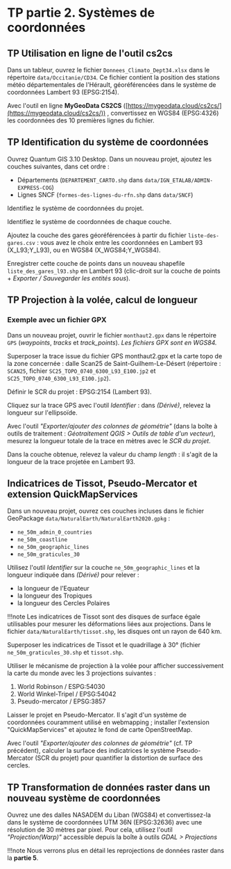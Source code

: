 # TP partie 2. Systèmes de coordonnées

## TP Utilisation en ligne de l'outil cs2cs

Dans un tableur, ouvrez le fichier `Donnees_Climato_Dept34.xlsx` dans le répertoire `data/Occitanie/CD34`. Ce fichier contient la position des stations météo départementales de l'Hérault, géoréférencées dans le système de coordonnées Lambert 93 (EPSG:2154).

Avec l'outil en ligne **MyGeoData CS2CS** ([https://mygeodata.cloud/cs2cs/](https://mygeodata.cloud/cs2cs/)) , convertissez en WGS84 (EPSG:4326) les coordonnées des 10 premières lignes du fichier.

## TP Identification du système de coordonnées

Ouvrez Quantum GIS 3.10 Desktop. Dans un nouveau projet, ajoutez les couches suivantes, dans cet ordre :

- Départements (`DEPARTEMENT_CARTO.shp` dans `data/IGN_ETALAB/ADMIN-EXPRESS-COG`)
- Lignes SNCF (`formes-des-lignes-du-rfn.shp` dans `data/SNCF`)

Identifiez le système de coordonnées du projet.

Identifiez le système de coordonnées de chaque couche.

Ajoutez la couche des gares géoréférencées à partir du fichier `liste-des-gares.csv` : vous avez le choix entre les coordonnées en Lambert 93 (X_L93;Y_L93), ou en WGS84 (X_WGS84;Y_WGS84).

Enregistrer cette couche de points dans un nouveau shapefile `liste_des_gares_l93.shp` en Lambert 93 (clic-droit sur la couche de points + _Exporter / Sauvegarder les entités sous_).

## TP Projection à la volée, calcul de longueur

### Exemple avec un fichier GPX

Dans un nouveau projet, ouvrir le fichier `monthaut2.gpx` dans le répertoire `GPS` (_waypoints_, _tracks_ et _track_points_). _Les fichiers GPX sont en WGS84._  

Superposer la trace issue du fichier GPS monthaut2.gpx et la carte topo de la zone concernée : dalle Scan25 de Saint-Guilhem-Le-Désert (répertoire : `SCAN25`, fichier   `SC25_TOPO_0740_6300_L93_E100.jp2` et `SC25_TOPO_0740_6300_L93_E100.jp2`).

Définir le SCR du projet : EPSG:2154 (Lambert 93).

Cliquez sur la trace GPS avec l'outil _Identifier_ : dans _(Dérivé)_, relevez la longueur sur l'ellipsoïde.

Avec l'outil _"Exporter/ajouter des colonnes de géométrie"_ (dans la boîte à outils de traitement : _Géotraitement QGIS > Outils de table d'un vecteur_), mesurez la longueur totale de la trace  en mètres avec le _SCR du projet_.

Dans la couche obtenue, relevez la valeur du champ _length_ : il s'agit de la longueur de la trace projetée en Lambert 93.

## Indicatrices de Tissot, Pseudo-Mercator et extension QuickMapServices

Dans un nouveau projet, ouvrez ces couches incluses dans le fichier GeoPackage `data/NaturalEarth/NaturalEarth2020.gpkg` :

- `ne_50m_admin_0_countries`
- `ne_50m_coastline`
- `ne_50m_geographic_lines`
- `ne_50m_graticules_30`

Utilisez l'outil _Identifier_ sur la couche `ne_50m_geographic_lines` et la longueur indiquée dans _(Dérivé)_ pour relever :

- la longueur de l'Equateur
- la longueur des Tropiques
- la longueur des Cercles Polaires

!!!note
	Les indicatrices de Tissot sont des disques de surface égale utilisables pour mesurer les déformations liées aux projections. Dans le fichier `data/NaturalEarth/tissot.shp`, les disques ont un rayon de 640 km.

Superposer les indicatrices de Tissot et le quadrillage à 30°  (fichier `ne_50m_graticules_30.shp` et `tissot.shp`.

Utiliser le mécanisme de projection à la volée pour afficher successivement la carte du monde avec les 3 projections suivantes :

1. World Robinson / ESPG:54030
2. World Winkel-Tripel / EPSG:54042
3. Pseudo-mercator / EPSG:3857

Laisser le projet en Pseudo-Mercator. Il s'agit d'un système de coordonnées couramment utilisé en webmapping ; installer l'extension "QuickMapServices" et ajoutez le fond de carte OpenStreetMap.

Avec l'outil _"Exporter/ajouter des colonnes de géométrie"_  (cf. TP précédent), calculer la surface des indicatrices le système Pseudo-Mercator (SCR du projet) pour quantifier la distortion de surface des cercles.

## TP Transformation de données raster dans un nouveau système de coordonnées

Ouvrez une des dalles NASADEM du Liban (WGS84) et convertissez-la dans le système de coordonnées UTM 36N  (EPSG:32636) avec une résolution de 30 mètres par pixel. Pour cela, utilisez l'outil _"Projection(Warp)"_ accessible depuis la  boîte à outils  _GDAL > Projections_

!!!note
	Nous verrons plus en détail les reprojections de données raster dans la **partie 5**.

